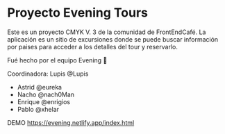 # Proyecto Evening Tours

Este es un proyecto CMYK V. 3 de la comunidad de FrontEndCafé.
La aplicación es un sitio de excursiones donde se puede buscar información por paises para acceder a los detalles del tour y reservarlo.

Fué hecho por el equipo Evening 🌃

Coordinadora:
Lupis @Lupis

-   Astrid @eureka
-   Nacho @nach0Man
-   Enrique @enrigios
-   Pablo @xhelar

DEMO https://evening.netlify.app/index.html
